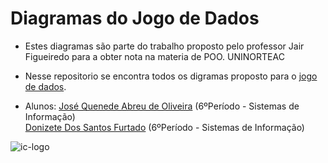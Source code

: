 # Diagramas do Jogo de Dados

* Estes diagramas são parte do trabalho proposto pelo professor Jair Figueiredo para a obter nota na materia de POO. UNINORTEAC


* Nesse repositorio se encontra todos os digramas proposto para o [jogo de dados](https://github.com/QuenedeAbreu/JogoDeDados).

* Alunos: [José Quenede Abreu de Oliveira](https://www.facebook.com/quenede.abreu "Facebook Quenede Abreu") (6ºPeríodo - Sistemas de Informação)<br/>
			[Donizete Dos Santos Furtado](https://www.facebook.com/donizete.furtado "Facebook Donizete Furtada") (6ºPeríodo - Sistemas de Informação)
			

![ic-logo](https://user-images.githubusercontent.com/39633455/77011073-108dc400-6939-11ea-889c-cb64a831a74a.png)



